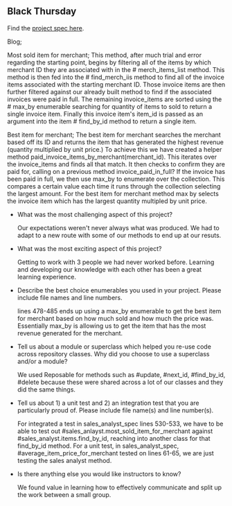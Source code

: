 ## Black Thursday

Find the [project spec here](http://backend.turing.io/module1/projects/black_thursday/).

Blog;

Most sold item for merchant; 
This method, after much trial and error regarding the starting point, begins by filtering all of the items by which merchant ID they are associated with in the # merch_items_list method. This method is then fed into the # find_merch_iis method to find all of the invoice items associated with the starting merchant ID. Those invoice items are then further filtered against our already built method to find if the associated invoices were paid in full. The remaining invoice_items are sorted using the # max_by enumerable searching for quantity of items to sold to return a single invoice item. Finally this invoice item's item_id is passed as an argument into the item # find_by_id method to return a single item. 

Best item for merchant;
The best item for merchant searches the merchant based off its ID and returns the item that has generated the highest revenue (quantity multiplied by unit price.) To achieve this we have created a helper method paid_invoice_items_by_merchant(merchant_id). This iterates over the invoice_items and finds all that match. It then checks to confirm they are paid for, calling on a previous method invoice_paid_in_full?
If the invoice has been paid in full, we then use max_by to enumerate over the collection. This compares a certain value each time it runs through the collection selecting the largest amount. For the best item for merchant method max by selects the invoice item which has the largest quantity multipled by unit price. 

* What was the most challenging aspect of this project?

  Our expectations weren't  never always what was produced. We had to adapt to a new route with some of our methods to end up at our resuts.

* What was the most exciting aspect of this project?

  Getting to work with 3 people we had never worked before. Learning and developing our knowledge with each other has been a great learning experience. 

* Describe the best choice enumerables you used in your project. Please include file names and line numbers.

  lines 478-485 ends up using a max_by enumerable to get the best item for merchant based on how much sold and how much the price was. Essentially max_by is allowing us to get the item that has the most revenue generated for the merchant.

* Tell us about a module or superclass which helped you re-use code across repository classes. Why did you choose to use a superclass and/or a module?

  We used Reposable for methods such as #update, #next_id, #find_by_id, #delete because these were shared across a lot of our classes and they did the same things.

* Tell us about 1) a unit test and 2) an integration test that you are particularly proud of. Please include file name(s) and line number(s).

  For integrated a test in sales_analyst_spec lines 530-533, we have to be able to test out #sales_anlayst.most_sold_item_for_merchant against #sales_analyst.items.find_by_id, reaching into another class for that find_by_id method. For a unit test, in sales_analyst_spec, #average_item_price_for_merchant tested on lines 61-65, we are just testing the sales analyst method.

* Is there anything else you would like instructors to know?

  We found value in learning how to effectively communicate and split up the work between a small group.
